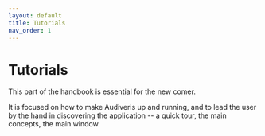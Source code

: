 ```yaml
---
layout: default
title: Tutorials
nav_order: 1
---
```


# Tutorials

This part of the handbook is essential for the new comer.

It is focused on how to make Audiveris up and running,
and to lead the user by the hand in discovering the application
-- a quick tour, the main concepts, the main window.

